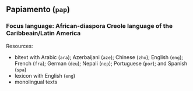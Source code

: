 ## Papiamento (`pap`)

### Focus language: African-diaspora Creole language of the Caribbeain/Latin America

Resources:
 - bitext with Arabic (`ara`); Azerbaijani (`aze`); Chinese (`zho`); English (`eng`); French (`fra`); German (`deu`); Nepali (`nep`); Portuguese (`por`); and Spanish (`spa`)
 - lexicon with English (`eng`)
 - monolingual texts
